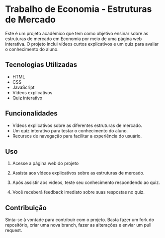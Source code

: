 # Trabalho de Economia - Estruturas de Mercado

Este é um projeto acadêmico que tem como objetivo ensinar sobre as estruturas de mercado em Economia por meio de uma página web interativa. O projeto inclui vídeos curtos explicativos e um quiz para avaliar o conhecimento do aluno.

## Tecnologias Utilizadas

- HTML
- CSS
- JavaScript
- Vídeos explicativos
- Quiz interativo

## Funcionalidades

- Vídeos explicativos sobre as diferentes estruturas de mercado.
- Um quiz interativo para testar o conhecimento do aluno.
- Recursos de navegação para facilitar a experiência do usuário.

## Uso

1. Acesse a página web do projeto

2. Assista aos vídeos explicativos sobre as estruturas de mercado.

3. Após assistir aos vídeos, teste seu conhecimento respondendo ao quiz.

4. Você receberá feedback imediato sobre suas respostas no quiz.


## Contribuição

Sinta-se à vontade para contribuir com o projeto. Basta fazer um fork do repositório, criar uma nova branch, fazer as alterações e enviar um pull request.

